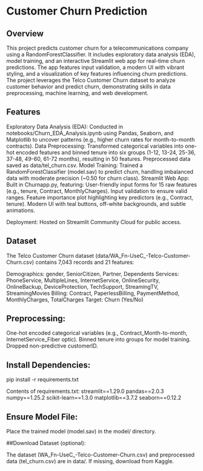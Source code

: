 # Customer Churn Prediction

## Overview
This project predicts customer churn for a telecommunications company using a RandomForestClassifier. It includes exploratory data analysis (EDA), model training, and an interactive Streamlit web app for real-time churn predictions. The app features input validation, a modern UI with vibrant styling, and a visualization of key features influencing churn predictions.
The project leverages the Telco Customer Churn dataset to analyze customer behavior and predict churn, demonstrating skills in data preprocessing, machine learning, and web development.
## Features

Exploratory Data Analysis (EDA): Conducted in notebooks/Churn_EDA_Analysis.ipynb using Pandas, Seaborn, and Matplotlib to uncover patterns (e.g., higher churn rates for month-to-month contracts).
Data Preprocessing: Transformed categorical variables into one-hot encoded features and binned tenure into six groups (1-12, 13-24, 25-36, 37-48, 49-60, 61-72 months), resulting in 50 features. Preprocessed data saved as data/tel_churn.csv.
Model Training: Trained a RandomForestClassifier (model.sav) to predict churn, handling imbalanced data with moderate precision (~0.50 for churn class).
Streamlit Web App: Built in Churnapp.py, featuring:
User-friendly input forms for 15 raw features (e.g., tenure, Contract, MonthlyCharges).
Input validation to ensure valid ranges.
Feature importance plot highlighting key predictors (e.g., Contract, tenure).
Modern UI with teal buttons, off-white backgrounds, and subtle animations.


Deployment: Hosted on Streamlit Community Cloud for public access.

## Dataset
The Telco Customer Churn dataset (data/WA_Fn-UseC_-Telco-Customer-Churn.csv) contains 7,043 records and 21 features:

Demographics: gender, SeniorCitizen, Partner, Dependents
Services: PhoneService, MultipleLines, InternetService, OnlineSecurity, OnlineBackup, DeviceProtection, TechSupport, StreamingTV, StreamingMovies
Billing: Contract, PaperlessBilling, PaymentMethod, MonthlyCharges, TotalCharges
Target: Churn (Yes/No)

## Preprocessing:

One-hot encoded categorical variables (e.g., Contract_Month-to-month, InternetService_Fiber optic).
Binned tenure into groups for model training.
Dropped non-predictive customerID.




## Install Dependencies:
pip install -r requirements.txt

Contents of requirements.txt:
streamlit==1.29.0
pandas==2.0.3
numpy==1.25.2
scikit-learn==1.3.0
matplotlib==3.7.2
seaborn==0.12.2


## Ensure Model File:

Place the trained model (model.sav) in the model/ directory.


##Download Dataset (optional):

The dataset (WA_Fn-UseC_-Telco-Customer-Churn.csv) and preprocessed data (tel_churn.csv) are in data/. If missing, download from Kaggle.



